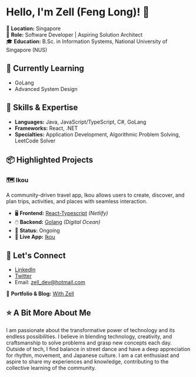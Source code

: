 # Hello, I'm Zell (Feng Long)! 👋

📍 **Location:** Singapore  
💼 **Role:** Software Developer | Aspiring Solution Architect  
🎓 **Education:** B.Sc. in Information Systems, National University of Singapore (NUS)  

## 🌱 Currently Learning
- GoLang
- Advanced System Design

## 🔭 Skills & Expertise
- **Languages:** Java, JavaScript/TypeScript, C#, GoLang
- **Frameworks:** React, .NET
- **Specialties:** Application Development, Algorithmic Problem Solving, LeetCode Solver

<!-- Uncomment to include Achievements if needed
## 📈 Achievements
- 1st Runner Up, NUS 13th SoC Term Project Showcase (STePS) for IS3106
-->

## 📦 Highlighted Projects
### 🗺️ **Ikou**
   A community-driven travel app, Ikou allows users to create, discover, and plan trips, activities, and places with seamless interaction.
   - 🖥️ **Frontend:** [React-Typescript](https://github.com/ngfenglong/ikou-website) _(Netlify)_
   - 🖱️ **Backend:** [Golang](https://github.com/ngfenglong/Ikou-backend) _(Digital Ocean)_
   - 🔄 **Status:** Ongoing
   - 🚀 **Live App:** [Ikou](https://ikou-web.netlify.app/)
     <!-- - 🌟 **Features:**
     - User Authentication
     - Community Contributions
     - Advanced Trip Planning -->

## 💬 Let's Connect
- [LinkedIn](https://www.linkedin.com/in/ngfenglong)
- [Twitter](https://twitter.com/Zell_Dev)
- Email: [zell_dev@hotmail.com](mailto:zell_dev@hotmail.com)

📄 **Portfolio & Blog:** [With Zell](https://withzell.vercel.app/)

## ⭐️ A Bit More About Me
I am passionate about the transformative power of technology and its endless possibilities. I believe in blending technology, creativity, and craftsmanship to solve problems and grasp new concepts each day. Outside of tech, I find balance in street dance and have a deep appreciation for rhythm, movement, and Japanese culture. I am a cat enthusiast and aspire to share my experiences and knowledge, contributing to the collective learning of the community.



<!--
**ngfenglong/ngfenglong** is a ✨ _special_ ✨ repository because its `README.md` (this file) appears on your GitHub profile.

Here are some ideas to get you started:

- 🔭 I’m currently working on ...
- 🌱 I’m currently learning ...
- 👯 I’m looking to collaborate on ...
- 🤔 I’m looking for help with ...
- 💬 Ask me about ...
- 📫 How to reach me: ...
- 😄 Pronouns: ...
- ⚡ Fun fact: ...
-->
